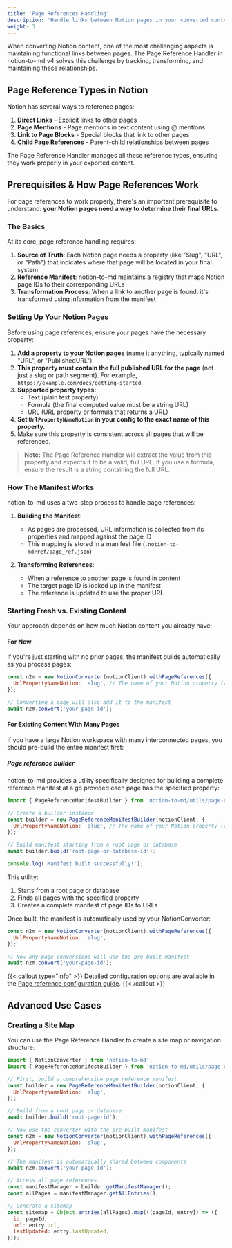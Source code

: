 ```yaml
---
title: 'Page References Handling'
description: 'Handle links between Notion pages in your converted content'
weight: 3
---
```


When converting Notion content, one of the most challenging aspects is maintaining functional links between pages. The Page Reference Handler in notion-to-md v4 solves this challenge by tracking, transforming, and maintaining these relationships.

## Page Reference Types in Notion

Notion has several ways to reference pages:

1. **Direct Links** - Explicit links to other pages
2. **Page Mentions** - Page mentions in text content using @ mentions
3. **Link to Page Blocks** - Special blocks that link to other pages
4. **Child Page References** - Parent-child relationships between pages

The Page Reference Handler manages all these reference types, ensuring they work properly in your exported content.

## Prerequisites & How Page References Work

For page references to work properly, there's an important prerequisite to understand: **your Notion pages need a way to determine their final URLs**.

### The Basics

At its core, page reference handling requires:

1. **Source of Truth**: Each Notion page needs a property (like "Slug", "URL", or "Path") that indicates where that page will be located in your final system
2. **Reference Manifest**: notion-to-md maintains a registry that maps Notion page IDs to their corresponding URLs
3. **Transformation Process**: When a link to another page is found, it's transformed using information from the manifest

### Setting Up Your Notion Pages

Before using page references, ensure your pages have the necessary property:

1. **Add a property to your Notion pages** (name it anything, typically named "URL", or "PublishedURL").
2. **This property must contain the full published URL for the page** (not just a slug or path segment). For example, `https://example.com/docs/getting-started`.
3. **Supported property types:**
   - Text (plain text property)
   - Formula (the final computed value must be a string URL)
   - URL (URL property or formula that returns a URL)
4. **Set `UrlPropertyNameNotion` in your config to the exact name of this property.**
5. Make sure this property is consistent across all pages that will be referenced.

> **Note:** The Page Reference Handler will extract the value from this property and expects it to be a valid, full URL. If you use a formula, ensure the result is a string containing the full URL.

### How The Manifest Works

notion-to-md uses a two-step process to handle page references:

1. **Building the Manifest**:
   - As pages are processed, URL information is collected from its properties and mapped against the page ID
   - This mapping is stored in a manifest file (`.notion-to-md/ref/page_ref.json`)

2. **Transforming References**:
   - When a reference to another page is found in content
   - The target page ID is looked up in the manifest
   - The reference is updated to use the proper URL

### Starting Fresh vs. Existing Content

Your approach depends on how much Notion content you already have:

#### For New

If you're just starting with no prior pages, the manifest builds automatically as you process pages:

```javascript
const n2m = new NotionConverter(notionClient).withPageReferences({
  UrlPropertyNameNotion: 'slug', // The name of your Notion property (required)
});

// Converting a page will also add it to the manifest
await n2m.convert('your-page-id');
```

#### For Existing Content With Many Pages

If you have a large Notion workspace with many interconnected pages, you should pre-build the entire manifest first:

##### Page reference builder

notion-to-md provides a utility specifically designed for building a complete reference manifest at a go provided each page has the specified property:

```javascript
import { PageReferenceManifestBuilder } from 'notion-to-md/utils/page-ref-builder';

// Create a builder instance
const builder = new PageReferenceManifestBuilder(notionClient, {
  UrlPropertyNameNotion: 'slug', // The name of your Notion property (required)
});

// Build manifest starting from a root page or database
await builder.build('root-page-or-database-id');

console.log('Manifest built successfully!');
```

This utility:

1. Starts from a root page or database
2. Finds all pages with the specified property
3. Creates a complete manifest of page IDs to URLs

Once built, the manifest is automatically used by your NotionConverter:

```javascript
const n2m = new NotionConverter(notionClient).withPageReferences({
  UrlPropertyNameNotion: 'slug',
});

// Now any page conversions will use the pre-built manifest
await n2m.convert('your-page-id');
```

{{< callout type="info" >}}
Detailed configuration options are available in the [Page reference configuration guide](../configuration/#page-reference-configuration).
{{< /callout >}}

## Advanced Use Cases

### Creating a Site Map

You can use the Page Reference Handler to create a site map or navigation structure:

```javascript
import { NotionConverter } from 'notion-to-md';
import { PageReferenceManifestBuilder } from 'notion-to-md/utils/page-ref-builder';

// First, build a comprehensive page reference manifest
const builder = new PageReferenceManifestBuilder(notionClient, {
  UrlPropertyNameNotion: 'slug',
});

// Build from a root page or database
await builder.build('root-page-id');

// Now use the converter with the pre-built manifest
const n2m = new NotionConverter(notionClient).withPageReferences({
  UrlPropertyNameNotion: 'slug',
});

// The manifest is automatically shared between components
await n2m.convert('your-page-id');

// Access all page references
const manifestManager = builder.getManifestManager();
const allPages = manifestManager.getAllEntries();

// Generate a sitemap
const sitemap = Object.entries(allPages).map(([pageId, entry]) => ({
  id: pageId,
  url: entry.url,
  lastUpdated: entry.lastUpdated,
}));
```

<!--
### Handling Private Pages

Notion has complex access rules, and some pages might be private or inaccessible to your integration. The Page Reference Handler gracefully handles these cases:

```javascript
.withPageReferences({
  UrlPropertyNameNotion: 'slug',
  // Optionally provide fallback handling for private pages
  transformUrl: (url, pageId, isAccessible) => {
    if (!isAccessible) {
      return `/login?redirect=${encodeURIComponent(url)}`;
    }
    return url;
  }
})
```
